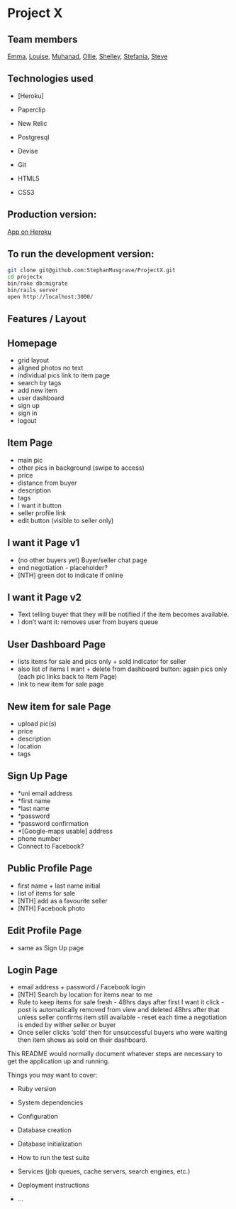 Project X
=== 

Team members
----
[Emma], [Louise], [Muhanad], [Ollie], [Shelley], [Stefania], [Steve]

Technologies used
-----------------
 - [Heroku]
- Paperclip
- New Relic

- Postgresql
- Devise
- Git
- HTML5
- CSS3

Production version:
----
[App on Heroku]


To run the development version:
----
```sh
git clone git@github.com:StephanMusgrave/ProjectX.git
cd projectx
bin/rake db:migrate
bin/rails server
open http://localhost:3000/
```

Features / Layout
-----------------

Homepage 
--------
- grid layout 
- aligned photos no text 
- individual pics link to item page 
- search by tags 
- add new item 
- user dashboard 
- sign up 
- sign in 
- logout

Item Page
---------
 - main pic 
 - other pics in background (swipe to access) 
 - price 
 - distance from buyer 
 - description 
 - tags 
 - I want it button 
 - seller profile link 
 - edit button (visible to seller only)

I want it Page v1
-----------------
 - (no other buyers yet) Buyer/seller chat page 
 - end negotiation - placeholder? 
 - [NTH] green dot to indicate if online

I want it Page v2
-----------------
 - Text telling buyer that they will be notified if the item becomes available.
 - I don’t want it: removes user from buyers queue

User Dashboard Page
-------------------
 - lists items for sale and pics only + sold indicator for seller 
 - also list of items I want + delete from dashboard button: again pics only (each pic links back to Item Page)
 - link to new item for sale page

New item for sale Page
----------------------
 - upload pic(s)
 - price 
 - description 
 - location 
 - tags

Sign Up Page
------------
- *uni email address 
- *first name 
- *last name 
- *password 
- *password confirmation 
- *[Google-maps usable] address 
- phone number 
- Connect to Facebook?

Public Profile Page
-------------------
 - first name + last name initial 
 - list of items for sale 
 - [NTH] add as a favourite seller 
 - [NTH] Facebook photo

Edit Profile Page
-----------------
 - same as Sign Up page

Login Page
----------
- email address + password / Facebook login
- [NTH] Search by location for items near to me
- Rule to keep items for sale fresh - 48hrs days after first I want it click - post is automatically removed from view and deleted 48hrs after that unless seller confirms item still available - reset each time a negotiation is ended by wither seller or buyer
- Once seller clicks ‘sold’ then for unsuccessful buyers who were waiting then item shows as sold on their dashboard.


[App on Heroku]:http://projectx-makers.herokuapp.com/

[Emma]:https://github.com/Em01
[Louise]:https://github.com/loulai
[Muhanad]:https://github.com/muhanad40
[Ollie]:https://github.com/odelevingne
[Shelley]:https://github.com/ShelleyHope
[Stefania]:https://github.com/stefaniacardenas
[Steve]:https://github.com/StephanMusgrave


This README would normally document whatever steps are necessary to get the
application up and running.

Things you may want to cover:

* Ruby version

* System dependencies

* Configuration

* Database creation

* Database initialization

* How to run the test suite

* Services (job queues, cache servers, search engines, etc.)

* Deployment instructions

* ...
